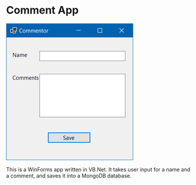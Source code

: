 # Comment App

![CommentorApp](./CommentImg.jpg)


This is a WinForms app written in VB.Net.
It takes user input for a name and a comment, and saves it into a MongoDB database.
